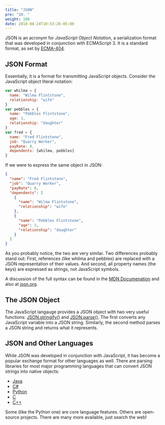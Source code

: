 ```yaml
---
title: "JSON"
pre: "10. "
weight: 100
date: 2018-08-24T10:53:26-05:00
---
```


JSON is an acronym for _JavaScript Object Notation_, a serialization format that was developed in conjunction with ECMAScript 3.  It is a standard format, as set by [ECMA-404](http://www.ecma-international.org/publications/files/ECMA-ST/ECMA-404.pdf). 

## JSON Format
Essentially, it is a format for transmitting JavaScript objects.  Consider the JavaScript object literal notation:

```js
var whilma = {
  name: "Wilma Flintstone",
  relationship: "wife"
}
var pebbles = {
  name: "Pebbles Flintstone",
  age: 3,
  relationship: "daughter"
}
var fred = {
  name: "Fred Flintstone",
  job: "Quarry Worker",
  payRate: 8,
  dependents: [whilma, pebbles]
}
```

If we were to express the same object in JSON:

```json
{
  "name": "Fred Flintstone",
  "job": "Quarry Worker",
  "payRate": 8,
  "dependents": [
    {
      "name": "Wilma Flintstone",
      "relationship": "wife"
    },
    {
      "name": "Pebbles Flintstone",
      "age": 3,
      "relationship": "daughter"
    }
  ]
}
```

As you probably notice, the two are very similar.  Two differences probably stand out: First, references (like whilma and pebbles) are replaced with a JSON representation of their values.  And second, all property names (the keys) are expressed as strings, not JavaScript symbols.

A discussion of the full syntax can be found in the [MDN Documenation](https://developer.mozilla.org/en-US/docs/Web/JavaScript/Reference/Global_Objects/JSON) and also at [json.org](https://json.org/).

## The JSON Object

The JavaScript langauge provides a JSON object with two very useful functions: [JSON.stringify()](https://developer.mozilla.org/en-US/docs/Web/JavaScript/Reference/Global_Objects/JSON/stringify) and [JSON.parse()](https://developer.mozilla.org/en-US/docs/Web/JavaScript/Reference/Global_Objects/JSON/parse).  The first converts any JavaScript variable into a JSON string.  Similarly, the second method parses a JSON string and returns what it represents.

## JSON and Other Languages

While JSON was developed in conjunction with JavaScript, it has become a popular exchange format for other languages as well.  There are parsing libraries for most major programming languages that can convert JSON strings into native objects:

* [Java](https://www.oracle.com/technetwork/articles/java/json-1973242.html)
* [C#](https://docs.microsoft.com/en-us/dotnet/framework/wcf/feature-details/how-to-serialize-and-deserialize-json-data)
* [Python](https://docs.python.org/3/library/json.html)
* [C](https://github.com/json-c/json-c)
* [C++](https://github.com/nlohmann/json)

Some (like the Python one) are core language features.  Others are open-source projects.  There are many more available, just search the web!
